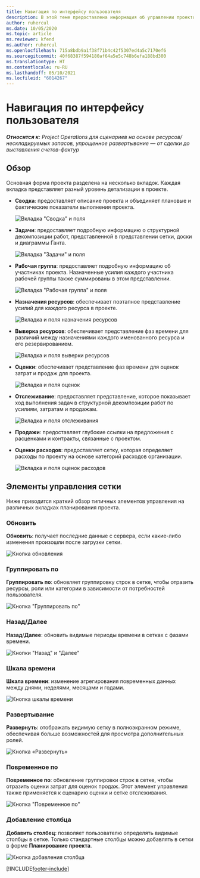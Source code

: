 ```yaml
---
title: Навигация по интерфейсу пользователя
description: В этой теме предоставлена информация об управлении проектом в Dynamics 365 Project Operations.
author: ruhercul
ms.date: 10/05/2020
ms.topic: article
ms.reviewer: kfend
ms.author: ruhercul
ms.openlocfilehash: 715a8bdb9a1f38f71b4c42f5307ed4a5c7170ef6
ms.sourcegitcommit: 40f68387f594180af64a5e5c748b6efa188bd300
ms.translationtype: HT
ms.contentlocale: ru-RU
ms.lasthandoff: 05/10/2021
ms.locfileid: "6014267"
---
```

# <a name="navigating-the-user-interface"></a>Навигация по интерфейсу пользователя

_**Относится к:** Project Operations для сценариев на основе ресурсов/нескладируемых запасов, упрощенное развертывание — от сделки до выставления счетов-фактур_

## <a name="overview"></a>Обзор

Основная форма проекта разделена на несколько вкладок. Каждая вкладка представляет разный уровень детализации в проекте.

- **Сводка**: предоставляет описание проекта и объединяет плановые и фактические показатели выполнения проекта.

    ![Вкладка "Сводка" и поля](media/navigation7.png)

- **Задачи**: предоставляет подробную информацию о структурной декомпозиции работ, представленной в представлении сетки, доски и диаграммы Ганта.

    ![Вкладка "Задачи" и поля](media/navigation8.png)

- **Рабочая группа**: предоставляет подробную информацию об участниках проекта. Назначенные усилия каждого участника рабочей группы также суммированы в этом представлении.

    ![Вкладка "Рабочая группа" и поля](media/navigation9.png)

- **Назначения ресурсов**: обеспечивает поэтапное представление усилий для каждого ресурса в проекте.

    ![Вкладка и поля назначения ресурсов](media/navigation10.png)

- **Выверка ресурсов**: обеспечивает представление фаз времени для различий между назначениями каждого именованного ресурса и его резервированием.

    ![Вкладка и поля выверки ресурсов](media/navigation11.png)

- **Оценки**: обеспечивает представление фаз времени для оценок затрат и продаж для проекта.

    ![Вкладка и поля оценок](media/navigation12.png)

- **Отслеживание**: предоставляет представление, которое показывает ход выполнения задач в структурной декомпозиции работ по усилиям, затратам и продажам.

    ![Вкладка и поля отслеживания](media/navigation13.png)

- **Продажи**: предоставляет глубокие ссылки на предложения с расценками и контракты, связанные с проектом.

- **Оценки расходов**: предоставляет сетку, которая определяет расходы по проекту на основе категорий расходов организации.

    ![Вкладка и поля оценок расходов](media/navigation14.png)

## <a name="grid-controls"></a>Элементы управления сетки

Ниже приводится краткий обзор типичных элементов управления на различных вкладках планирования проекта.

### <a name="refresh"></a>Обновить

**Обновить**: получает последние данные с сервера, если какие-либо изменения произошли после загрузки сетки.

![Кнопка обновления](media/navigation7.png)

### <a name="group-by"></a>Группировать по

**Группировать по**: обновляет группировку строк в сетке, чтобы отразить ресурсы, роли или категории в зависимости от потребностей пользователя.

![Кнопка "Группировать по"](media/navigation6.png)

### <a name="previousnext"></a>Назад/Далее

**Назад**/**Далее**: обновить видимые периоды времени в сетках с фазами времени.

![Кнопки "Назад" и "Далее"](media/navigation2.png)

### <a name="timescale"></a>Шкала времени

**Шкала времени**: изменение агрегирования повременных данных между днями, неделями, месяцами и годами.

![Кнопка шкалы времени](media/navigation3.png)

### <a name="expand"></a>Развертывание

**Развернуть**: отображать видимую сетку в полноэкранном режиме, обеспечивая больше возможностей для просмотра дополнительных ролей.

![Кнопка «Развернуть»](media/navigation4.png)

### <a name="time-phase-by"></a>Повременное по

**Повременное по**: обновление группировки строк в сетке, чтобы отразить оценки затрат для оценок продаж. Этот элемент управления также применяется к сценарию оценки и сетке отслеживания.

![Кнопка "Повременное по"](media/navigation0.png)

### <a name="add-column"></a>Добавление столбца

**Добавить столбец**: позволяет пользователю определять видимые столбцы в сетке. Только стандартные столбцы можно добавлять в сетки в форме **Планирование проекта**.

![Кнопка добавления столбца](media/navigation5.png)


[!INCLUDE[footer-include](../includes/footer-banner.md)]